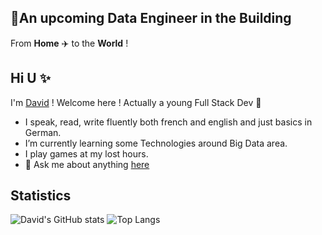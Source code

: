 ## :rocket:An upcoming Data Engineer in the Building
From **Home** :airplane: to the **World** !

## Hi U :sparkles:

I'm [David](https://peuks.github.io/capture) ! Welcome here ! Actually a young Full Stack Dev :sparkling_heart: 

* I speak, read, write fluently both french and english and just basics in German.
* I’m currently learning some Technologies around Big Data area.
* I play games at my lost hours.
* 💬 Ask me about anything [here](https://peuks.github.io/capture/contact)

## Statistics
![David's GitHub stats](https://github-readme-stats.vercel.app/api?username=peuks)
![Top Langs](https://github-readme-stats.vercel.app/api/top-langs/?username=peuks&layout=compact)
 
<a href="https://peuks.github.io/capture">
</a>
